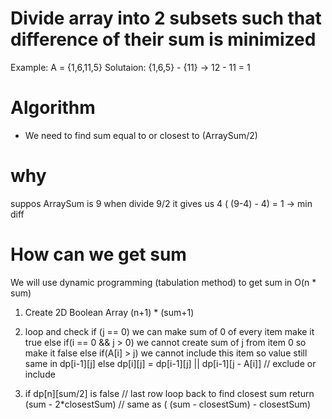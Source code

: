 # Divide array into 2 subsets such that difference of their sum is minimized
Example: 
 A = {1,6,11,5}
Solutaion:
  {1,6,5} - {11} -> 12 - 11 = 1
# Algorithm
 - We need to find sum equal to or closest to (ArraySum/2)
 # why
 suppos ArraySum is 9 when divide 9/2 it gives us 4 ( (9-4) - 4) = 1 -> min diff 
# How can we get sum 
 We will use dynamic programming (tabulation method) to get sum in  O(n * sum)
1. Create 2D Boolean Array (n+1) * (sum+1)
2. loop and check if (j == 0) we can make sum of 0 of every item make it true
               else if(i == 0 && j > 0) we cannot create sum of j from item 0 so make it false
               else if(A[i] > j) we cannot include this item so value still same in dp[i-1][j]
               else dp[i][j] = dp[i-1][j] || dp[i-1][j - A[i]] // exclude or include 
               
3. if dp[n][sum/2] is false  // last row
   loop back to find closest sum 
   return (sum - 2*closestSum) // same as ( (sum - closestSum) - closestSum)





